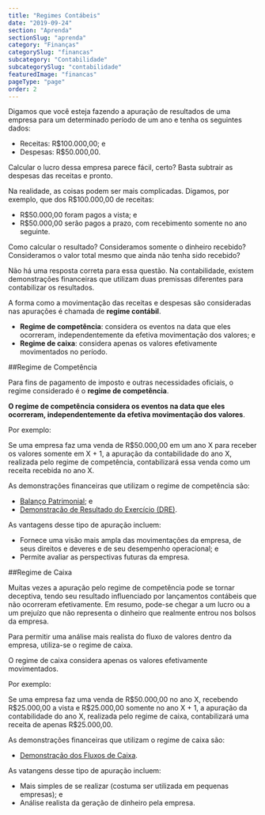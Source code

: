 ```yaml
---
title: "Regimes Contábeis"
date: "2019-09-24"
section: "Aprenda"
sectionSlug: "aprenda"
category: "Finanças"
categorySlug: "financas"
subcategory: "Contabilidade"
subcategorySlug: "contabilidade"
featuredImage: "financas"
pageType: "page"
order: 2
---
```


Digamos que você esteja fazendo a apuração de resultados de uma empresa para um determinado período de um ano e tenha os seguintes dados:

- Receitas: R\$100.000,00; e
- Despesas: R\$50.000,00.

Calcular o lucro dessa empresa parece fácil, certo? Basta subtrair as despesas das receitas e pronto.

Na realidade, as coisas podem ser mais complicadas. Digamos, por exemplo, que dos R\$100.000,00 de receitas:

- R\$50.000,00 foram pagos a vista; e
- R\$50.000,00 serão pagos a prazo, com recebimento somente no ano seguinte.

Como calcular o resultado? Consideramos somente o dinheiro recebido? Consideramos o valor total mesmo que ainda não tenha sido recebido?

Não há uma resposta correta para essa questão. Na contabilidade, existem demonstrações financeiras que utilizam duas premissas diferentes para contabilizar os resultados.

A forma como a movimentação das receitas e despesas são consideradas nas apurações é chamada de **regime contábil**.

- **Regime de competência**: considera os eventos na data que eles ocorreram, independentemente da efetiva movimentação dos valores; e
- **Regime de caixa**: considera apenas os valores efetivamente movimentados no período.

##Regime de Competência

Para fins de pagamento de imposto e outras necessidades oficiais, o regime considerado é o **regime de competência**.

**O regime de competência considera os eventos na data que eles ocorreram, independentemente da efetiva movimentação dos valores**.

Por exemplo:

Se uma empresa faz uma venda de R\$50.000,00 em um ano X para receber os valores somente em X + 1, a apuração da contabilidade do ano X, realizada pelo regime de competência, contabilizará essa venda como um receita recebida no ano X.

As demonstrações financeiras que utilizam o regime de competência são:

- [Balanço Patrimonial](/financas/contabilidade/balanco-patrimonial); e
- [Demonstração de Resultado do Exercício (DRE)](/financas/contabilidade/dre).

As vantagens desse tipo de apuração incluem:

- Fornece uma visão mais ampla das movimentações da empresa, de seus direitos e deveres e de seu desempenho operacional; e
- Permite avaliar as perspectivas futuras da empresa.

##Regime de Caixa

Muitas vezes a apuração pelo regime de competência pode se tornar deceptiva, tendo seu resultado influenciado por lançamentos contábeis que não ocorreram efetivamente. Em resumo, pode-se chegar a um lucro ou a um prejuízo que não representa o dinheiro que realmente entrou nos bolsos da empresa.

Para permitir uma análise mais realista do fluxo de valores dentro da empresa, utiliza-se o regime de caixa.

O regime de caixa considera apenas os valores efetivamente movimentados.

Por exemplo:

Se uma empresa faz uma venda de R\$50.000,00 no ano X, recebendo R\$25.000,00 a vista e R\$25.000,00 somente no ano X + 1, a apuração da contabilidade do ano X, realizada pelo regime de caixa, contabilizará uma receita de apenas R\$25.000,00.

As demonstrações financeiras que utilizam o regime de caixa são:

-  [Demonstração dos Fluxos de Caixa](/financas/contabilidade/dfc).

As vatangens desse tipo de apuração incluem:

- Mais simples de se realizar (costuma ser utilizada em pequenas empresas); e
- Análise realista da geração de dinheiro pela empresa.



